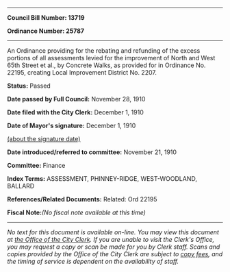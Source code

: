 

********

**Council Bill Number: 13719**
   
**Ordinance Number: 25787**
********

 An Ordinance providing for the rebating and refunding of the excess portions of all assessments levied for the improvement of North and West 65th Street et al., by Concrete Walks, as provided for in Ordinance No. 22195, creating Local Improvement District No. 2207.

**Status:** Passed
   
**Date passed by Full Council:** November 28, 1910
   
**Date filed with the City Clerk:** December 1, 1910
   
**Date of Mayor's signature:** December 1, 1910
   
[(about the signature date)](/~public/approvaldate.htm)
   
   
   
**Date introduced/referred to committee:** November 21, 1910
   
**Committee:** Finance
   
   
**Index Terms:** ASSESSMENT, PHINNEY-RIDGE, WEST-WOODLAND, BALLARD

**References/Related Documents:** Related: Ord 22195

**Fiscal Note:**_(No fiscal note available at this time)_
********

_No text for this document is available on-line. You may view this document at [the Office of the City Clerk](http://www.seattle.gov/leg/clerk/contactUs.htm). If you are unable to visit the Clerk's Office, you may request a copy or scan be made for you by Clerk staff. Scans and copies provided by the Office of the City Clerk are subject to [copy fees](http://clerk.seattle.gov/~public/clerkfees.htm), and the timing of service is dependent on the availability of staff._

